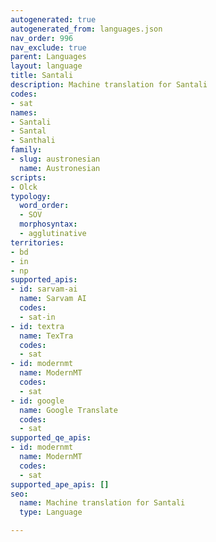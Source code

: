 ```yaml
---
autogenerated: true
autogenerated_from: languages.json
nav_order: 996
nav_exclude: true
parent: Languages
layout: language
title: Santali
description: Machine translation for Santali
codes:
- sat
names:
- Santali
- Santal
- Santhali
family:
- slug: austronesian
  name: Austronesian
scripts:
- Olck
typology:
  word_order:
  - SOV
  morphosyntax:
  - agglutinative
territories:
- bd
- in
- np
supported_apis:
- id: sarvam-ai
  name: Sarvam AI
  codes:
  - sat-in
- id: textra
  name: TexTra
  codes:
  - sat
- id: modernmt
  name: ModernMT
  codes:
  - sat
- id: google
  name: Google Translate
  codes:
  - sat
supported_qe_apis:
- id: modernmt
  name: ModernMT
  codes:
  - sat
supported_ape_apis: []
seo:
  name: Machine translation for Santali
  type: Language

---
```


